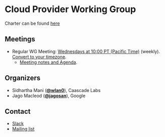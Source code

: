 <!---
This is an autogenerated file!

Please do not edit this file directly, but instead make changes to the
sigs.yaml file in the project root.

To understand how this file is generated, see https://git.k8s.io/community/generator/README.md
-->
# Cloud Provider Working Group

Charter can be found [here](https://docs.google.com/document/d/1m4Kvnh_u_9cENEE9n1ifYowQEFSgiHnbw43urGJMB64/edit#)

## Meetings
* Regular WG Meeting: [Wednesdays at 10:00 PT (Pacific Time)](https://zoom.us/my/cloudprovider) (weekly). [Convert to your timezone](http://www.thetimezoneconverter.com/?t=10:00&tz=PT%20%28Pacific%20Time%29).
  * [Meeting notes and Agenda](https://docs.google.com/document/d/1OZE-ub-v6B8y-GuaWejL-vU_f9jsjBbrim4LtTfxssw/edit#heading=h.w7i4ksrweimp).

## Organizers
* Sidhartha Mani (**[@wlan0](https://github.com/wlan0)**), Caascade Labs
* Jago Macleod (**[@jagosan](https://github.com/jagosan)**), Google

## Contact
* [Slack](https://kubernetes.slack.com/messages/wg-cloud-provider)
* [Mailing list](https://groups.google.com/forum/#!forum/kubernetes-wg-cloud-provider)

<!-- BEGIN CUSTOM CONTENT -->

<!-- END CUSTOM CONTENT -->
